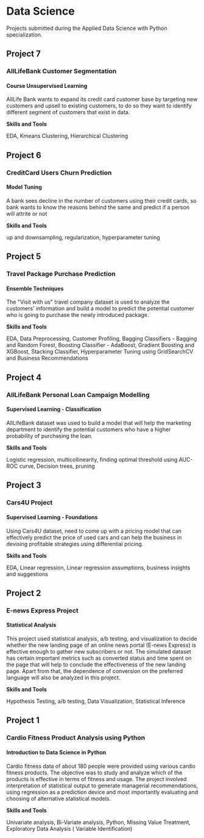 # Data Science
Projects submitted during the Applied Data Science with Python specialization.


## Project 7

### AllLifeBank Customer Segmentation   
#### Course Unsupervised Learning

AllLife Bank wants to expand its credit card customer base by targeting new customers and upsell to existing customers, to do so they want to identify different segment of customers that exist in data.

**Skills and Tools**

EDA, Kmeans Clustering, Hierarchical Clustering

    
## Project 6

### CreditCard Users Churn Prediction  
#### Model Tuning

A bank sees decline in the number of customers using their credit cards, so bank wants to know the reasons behind the same and predict if a person will attrite or not

**Skills and Tools**

up and downsampling, regularization, hyperparameter tuning

    
## Project 5

### Travel Package Purchase Prediction   
#### Ensemble Techniques

The "Visit with us" travel company dataset is used to analyze the customers' information and build a model to predict the potential customer who is going to purchase the newly introduced package.

**Skills and Tools**

EDA, Data Preprocessing, Customer Profiling, Bagging Classifiers - Bagging and Random Forest, Boosting Classifier - AdaBoost, Gradient Boosting and XGBoost, Stacking Classifier, Hyperparameter Tuning using GridSearchCV and Business Recommendations

   
## Project 4

### AllLifeBank Personal Loan Campaign Modelling   
#### Supervised Learning - Classification

AllLifeBank dataset was used to build a model that will help the marketing department to identify the potential customers who have a higher probability of purchasing the loan.

**Skills and Tools**

Logistic regression, multicollinearity, finding optimal threshold using AUC-ROC curve, Decision trees, pruning
    

## Project 3

### Cars4U Project   
#### Supervised Learning - Foundations

Using Cars4U dataset, need to come up with a pricing model that can effectively predict the price of used cars and can help the business in devising profitable strategies using differential pricing.

**Skills and Tools**

EDA, Linear regression, Linear regression assumptions, business insights and suggestions

## Project 2

### E-news Express Project
#### Statistical Analysis 

This project used statistical analysis, a/b testing, and visualization to decide whether the new landing page of an online news portal (E-news Express) is effective enough to gather new subscribers or not. The simulated dataset has certain important metrics such as converted status and time spent on the page that will help to conclude the effectiveness of the new landing page. Apart from that, the dependence of conversion on the preferred language will also be analyzed in this project.

**Skills and Tools**

Hypothesis Testing, a/b testing, Data Visualization, Statistical Inference

## Project 1

### Cardio Fitness Product Analysis using Python   
#### Introduction to Data Science in Python 

Cardio fitness data of about 180 people were provided using various cardio fitness products. The objective was to study and analyze which of the products is effective in terms of fitness and usage. The project involved interpretation of statistical output to generate managerial recommendations, using regression as a prediction device and most importantly evaluating and choosing of alternative statistical models.

**Skills and Tools**

Univariate analysis, Bi-Variate analysis, Python, Missing Value Treatment, Exploratory Data Analysis ( Variable Identification)

